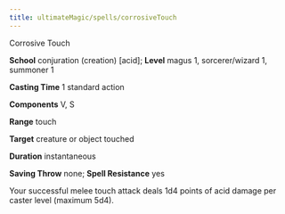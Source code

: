 ```yaml
---
title: ultimateMagic/spells/corrosiveTouch
---
```

Corrosive Touch

**School** conjuration (creation) [acid]; **Level** magus 1, sorcerer/wizard 1, summoner 1

**Casting Time** 1 standard action

**Components** V, S

**Range** touch

**Target** creature or object touched

**Duration** instantaneous

**Saving Throw** none; **Spell Resistance** yes

Your successful melee touch attack deals 1d4 points of acid damage per caster level (maximum 5d4).

